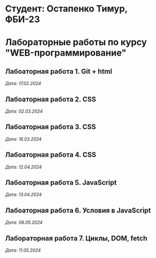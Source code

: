 # Студент: Остапенко Тимур, ФБИ-23

# Лабораторные работы по курсу "WEB-программирование"

## Лабоаторная работа 1. Git + html

*Дата: 17.02.2024*

## Лабоаторная работа 2. CSS

*Дата: 02.03.2024*

## Лабоаторная работа 3. CSS

*Дата: 16.03.2024*

## Лабоаторная работа 4. CSS

*Дата: 12.04.2024*

## Лабоаторная работа 5. JavaScript

*Дата: 13.04.2024*

## Лабоаторная работа 6. Условия в JavaScript

*Дата: 08.05.2024*

## Лабораторная работа 7. Циклы, DOM, fetch

*Дата: 11.05.2024*